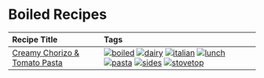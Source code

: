 # Boiled Recipes 

|Recipe Title|Tags
|:---|:---|
|[Creamy Chorizo & Tomato Pasta](../recipes/creamychorizotomatopasta.md)|<a href="../tags/boiled.html"><img src="https://img.shields.io/badge/tag-boiled-6685b7" alt="boiled" /></a> <a href="../tags/dairy.html"><img src="https://img.shields.io/badge/tag-dairy-4b9e32" alt="dairy" /></a> <a href="../tags/italian.html"><img src="https://img.shields.io/badge/tag-italian-3bf9ab" alt="italian" /></a> <a href="../tags/lunch.html"><img src="https://img.shields.io/badge/tag-lunch-be57aa" alt="lunch" /></a> <a href="../tags/pasta.html"><img src="https://img.shields.io/badge/tag-pasta-617c8" alt="pasta" /></a> <a href="../tags/sides.html"><img src="https://img.shields.io/badge/tag-sides-12b63" alt="sides" /></a> <a href="../tags/stovetop.html"><img src="https://img.shields.io/badge/tag-stovetop-9bf4b7" alt="stovetop" /></a>|